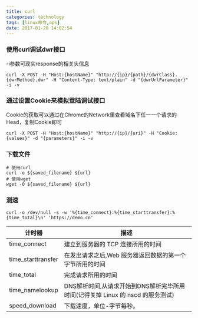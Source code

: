 ```yaml
---
title: curl
categories: technology
tags: [linux命令,ops]
date: 2017-01-20 14:02:54
---
```


### 使用curl调试dwr接口

-i参数可现实response的相关头信息

```shell
curl -X POST -H "Host:{hostName}" "http://{ip}/{path}/{dwrClass}.{dwrMethod}.dwr" -H "Content-Type: text/plain" -d "{dwrUrlParameter}" -i -v
```

### 通过设置Cookie来模拟登陆调试接口

Cookie的获取可以通过在Chrome的Network里查看域名下任一一个请求的Head，复制Cookie即可

```shell
curl -X POST -H "Host:{hostName}" "http://{ip}/{uri}" -H "Cookie:{values}" -d "{parameters}" -i -v
```

### 下载文件

```shell
# 使用curl
curl -o ${saved_filename} ${url}
# 使用wget
wget -O ${saved_filename} ${url}
```

###  测速

```shell
curl -o /dev/null -s -w '%{time_connect}:%{time_starttransfer}:%{time_total}\n' 'https://demo.cn'
```

| 计时器                | 描述                                       |
| ------------------ | ---------------------------------------- |
| time_connect       | 建立到服务器的 TCP 连接所用的时间                      |
| time_starttransfer | 在发出请求之后,Web 服务器返回数据的第一个字节所用的时间           |
| time_total         | 完成请求所用的时间                                |
| time_namelookup    | DNS解析时间,从请求开始到DNS解析完毕所用时间(记得关掉 Linux 的 nscd 的服务测试) |
| speed_download     | 下载速度，单位-字节每秒。                            |

